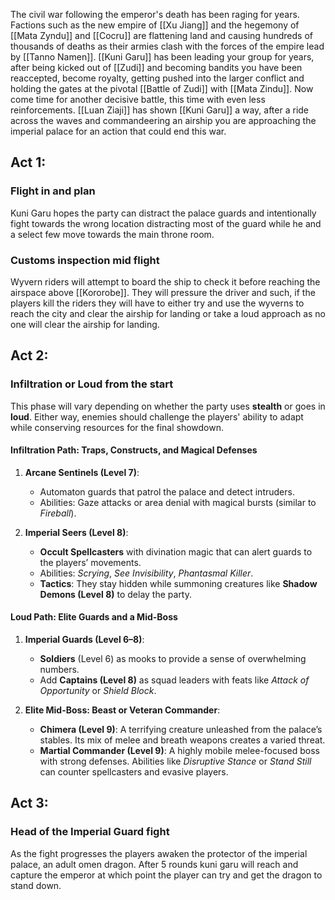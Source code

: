 The civil war following the emperor's death has been raging for years. Factions such as the new empire of [[Xu Jiang]] and the hegemony of [[Mata Zyndu]] and [[Cocru]] are flattening land and causing hundreds of thousands of deaths as their armies clash with the forces of the empire lead by [[Tanno Namen]]. [[Kuni Garu]] has been leading your group for years, after being kicked out of [[Zudi]] and becoming bandits you have been reaccepted, become royalty, getting pushed into the larger conflict and holding the gates at the pivotal [[Battle of Zudi]] with [[Mata Zindu]]. Now come time for another decisive battle, this time with even less reinforcements. [[Luan Ziaji]] has shown [[Kuni Garu]] a way, after a ride across the waves and commandeering an airship you are approaching the imperial palace for an action that could end this war.

## Act 1: 
### Flight in and plan
Kuni Garu hopes the party can distract the palace guards and intentionally fight towards the wrong location distracting most of the guard while he and a select few move towards the main throne room.
### Customs inspection mid flight
Wyvern riders will attempt to board the ship to check it before reaching the airspace above [[Kororobe]]. They will pressure the driver and such, if the players kill the riders they will have to either try and use the wyverns to reach the city and clear the airship for landing or take a loud approach as no one will clear the airship for landing.
## Act 2: 
### Infiltration or Loud from the start
This phase will vary depending on whether the party uses **stealth** or goes in **loud**. Either way, enemies should challenge the players' ability to adapt while conserving resources for the final showdown.

#### **Infiltration Path: Traps, Constructs, and Magical Defenses**

1. **Arcane Sentinels (Level 7)**:
    
    - Automaton guards that patrol the palace and detect intruders.
    - Abilities: Gaze attacks or area denial with magical bursts (similar to _Fireball_).
2. **Imperial Seers (Level 8)**:
    
    - **Occult Spellcasters** with divination magic that can alert guards to the players’ movements.
    - Abilities: _Scrying_, _See Invisibility_, _Phantasmal Killer_.
    - **Tactics**: They stay hidden while summoning creatures like **Shadow Demons (Level 8)** to delay the party.

#### **Loud Path: Elite Guards and a Mid-Boss**

1. **Imperial Guards (Level 6–8)**:
    
    - **Soldiers** (Level 6) as mooks to provide a sense of overwhelming numbers.
    - Add **Captains (Level 8)** as squad leaders with feats like _Attack of Opportunity_ or _Shield Block_.
2. **Elite Mid-Boss: Beast or Veteran Commander**:
    
    - **Chimera (Level 9)**: A terrifying creature unleashed from the palace’s stables. Its mix of melee and breath weapons creates a varied threat.
    - **Martial Commander (Level 9)**: A highly mobile melee-focused boss with strong defenses. Abilities like _Disruptive Stance_ or _Stand Still_ can counter spellcasters and evasive players.
## Act 3:
### Head of the Imperial Guard fight
As the fight progresses the players awaken the protector of the imperial palace, an adult omen dragon. After 5 rounds kuni garu will reach and capture the emperor at which point the player can try and get the dragon to stand down.

